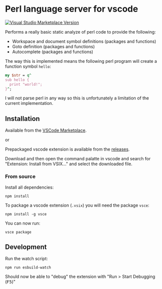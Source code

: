# Perl language server for vscode

[![Visual Studio Marketplace Version](https://img.shields.io/visual-studio-marketplace/v/linus-bjorklund.perl-lsp?style=for-the-badge)](https://marketplace.visualstudio.com/items?itemName=linus-bjorklund.perl-lsp)

Performs a really basic static analyze of perl code to provide the following:

- Workspace and document symbol definitions (packages and functions)
- Goto definition (packages and functions)
- Autocomplete (packages and functions)

The way this is implemented means the following perl program will create a function symbol `hello`:
```perl
my $str = q^
sub hello {
  print "world!";
}^;
```
I will not parse perl in any way so this is unfortunately a limitation of the current implementation.

## Installation

Available from the [VSCode Marketplace](https://marketplace.visualstudio.com/items?itemName=linus-bjorklund.perl-lsp).

or

Prepackaged vscode extension is available from the [releases](https://github.com/weedz/vscode-perl-language-server/releases).

Download and then open the command palatte in vscode and search for "Extension: Install from VSIX..." and select the downloaded file.

### From source

Install all dependencies:
```console
npm install
```

To package a vscode extension (`.vsix`) you will need the package `vsce`:
```console
npm install -g vsce
```

You can now run:
```console
vsce package
```


## Development

Run the watch script:
```console
npm run esbuild-watch
```

Should now be able to "debug" the extension with "Run > Start Debugging (<kbd>F5</kbd>)"
